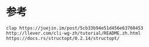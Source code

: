 

# 参考
``
clap https://juejin.im/post/5cb33b94e51d456e63760453
http://llever.com/cli-wg-zh/tutorial/README.zh.html
https://docs.rs/structopt/0.2.14/structopt/
``

